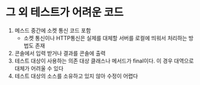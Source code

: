 # 그 외 테스트가 어려운 코드
1. 메스드 중간에 소켓 통신 코드 포함
    * 소켓 통신이나 HTTP통신은 실제를 대체할 서버를 로컬에 띄워서 처리하는 방법도 존재
2. 콘솔에서 입력 받거나 결과를 콘솔에 출력
3. 테스트 대상이 사용하는 의존 대상 클래스나 메서드가 final이다. 이 경우 대역으로 대체가 어려울 수 있다
4. 테스트 대상의 소스를 소유하고 있지 않아 수정이 어렵다
